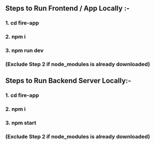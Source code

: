 ## Steps to Run Frontend / App Locally :-
### 1. cd fire-app
### 2. npm i
### 3. npm run dev

### (Exclude Step 2 if node_modules is already downloaded)

## Steps to Run Backend Server Locally:-
### 1. cd fire-app
### 2. npm i
### 3. npm start

### (Exclude Step 2 if node_modules is already downloaded)
